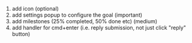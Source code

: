 1. add icon (optional)
2. add settings popup to configure the goal (important)
3. add milestones (25% completed, 50% done etc) (medium)
4. add handler for cmd+enter (i.e. reply submission, not just click "reply" button)